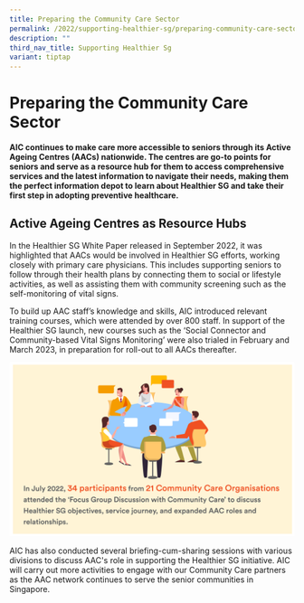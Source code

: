 ```yaml
---
title: Preparing the Community Care Sector
permalink: /2022/supporting-healthier-sg/preparing-community-care-sector/
description: ""
third_nav_title: Supporting Healthier Sg
variant: tiptap
---
```

# Preparing the Community Care Sector
**AIC continues to make care more accessible to seniors through its Active Ageing Centres (AACs) nationwide. The centres are go-to points for seniors and serve as a resource hub for them to access comprehensive services and the latest information to navigate their needs, making them the perfect information depot to learn about Healthier SG and take their first step in adopting preventive healthcare.**

## Active Ageing Centres as Resource Hubs  
In the Healthier SG White Paper released in September 2022, it was highlighted that AACs would be involved in Healthier SG efforts, working closely with primary care physicians. This includes supporting seniors to follow through their health plans by connecting them to social or lifestyle activities, as well as assisting them with community screening such as the self-monitoring of vital signs.

To build up AAC staff’s knowledge and skills, AIC introduced relevant training courses, which were attended by over 800 staff. In support of the Healthier SG launch, new courses such as the ‘Social Connector and Community-based Vital Signs Monitoring’ were also trialed in February and March 2023, in preparation for roll-out to all AACs thereafter.

![](/images/preparing-ccs-image1.png)

AIC has also conducted several briefing-cum-sharing sessions with various divisions to discuss AAC's role in supporting the Healthier SG initiative. AIC will carry out more activities to engage with our Community Care partners as the AAC network continues to serve the senior communities in Singapore.